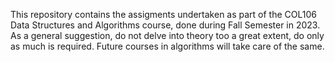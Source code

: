This repository contains the assigments undertaken as part of the  COL106 Data Structures and Algorithms course, done during Fall Semester in 2023. As a general suggestion, do not delve into theory too a great extent, do only as much is required. Future courses in algorithms will take care of the same.

